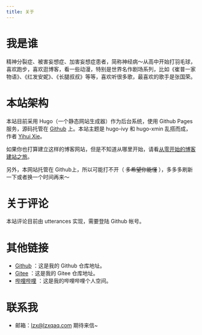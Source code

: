 ```yaml
---
title: 关于
---
```


# 我是谁

精神分裂症、被害妄想症、加害妄想症患者，简称神经病～从高中开始打羽毛球，喜欢跑步，喜欢逛博客，看一些动漫，特别是世界名作剧场系列，比如《崔普一家物语》、《红发安妮》、《长腿叔叔》等等，喜欢听很多歌，最喜欢的歌手是张国荣。
# 本站架构

本站目前采用 Hugo（一个静态网站生成器）作为后台系统，使用 Github Pages 服务，源码托管在 [Github](https://github.com/lzxqaq/source_lzxqaq.git) 上。本站主题是 hugo-ivy 和 hugo-xmin 乱搭而成，作者 [Yihui Xie](https://yihui.org/)。  

如果你也打算建立这样的博客网站，但是不知道从哪里开始，请看[从零开始的博客建站之旅](https://lzxqaq.com/series/%E4%BB%8E%E9%9B%B6%E5%BC%80%E5%A7%8B%E7%9A%84%E5%8D%9A%E5%AE%A2%E5%BB%BA%E7%AB%99%E4%B9%8B%E6%97%85/)。

另外，本网站托管在 Github上，所以可能打不开（ ~~多希望你能懂~~ ），多多多刷新一下或者换一个时间再来～

# 关于评论

本站评论目前由 utterances 实现，需要登陆 Github 帐号。

# 其他链接

* [Github](https://github.com/lzxqaq) ：这是我的 Github 仓库地址。
* [Gitee](https://gitee.com/lzxqaq) ：这是我的 Gitee 仓库地址。
* [哔哩哔哩](https://space.bilibili.com/404289432) ：这是我的哔哩哔哩个人空间。

# 联系我

<!-- * 微信号：BaiGei-Wan -->
* 邮箱：[lzx@lzxqaq.com](mailto:lzx@lzxqaq.com)  期待来信~ 